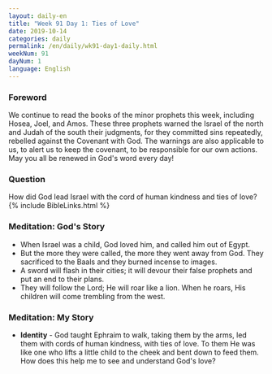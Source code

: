 ```yaml
---
layout: daily-en
title: "Week 91 Day 1: Ties of Love"
date: 2019-10-14 
categories: daily
permalink: /en/daily/wk91-day1-daily.html
weekNum: 91
dayNum: 1
language: English
---
```


### Foreword     
We continue to read the books of the minor prophets this week, including Hosea, Joel, and Amos. These three prophets warned the Israel of the north and Judah of the south their judgments, for they committed sins repeatedly, rebelled against the Covenant with God. The warnings are also applicable to us, to alert us to keep the covenant, to be responsible for our own actions.
May you all be renewed in God's word every day!

### Question     
How did God lead Israel with the cord of human kindness and ties of love?
{% include BibleLinks.html %} 

### Meditation: God's Story   
+ When Israel was a child, God loved him, and called him out of Egypt. 
+ But the more they were called, the more they went away from God. They sacrificed to the Baals and they burned incense to images. 
+ A sword will flash in their cities; it will devour their false prophets and put an end to their plans. 
+ They will follow the Lord; He will roar like a lion. When he roars, His children will come trembling from the west. 

### Meditation: My Story   
+ **Identity** - God taught Ephraim to walk, taking them by the arms, led them with cords of human kindness, with ties of love. To them He was like one who lifts a little child to the cheek and bent down to feed them. How does this help me to see and understand God's love? 
